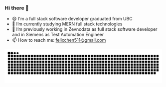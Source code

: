 ### Hi there 👋

- 😄 I'm a full stack software developer graduated from UBC
- 🌱 I’m currently studying MERN full stack technologies
- 👯 I’m previously working in Zevnodata as full stack software developer and in Siemens as Test Automation Engineer
- 📫 How to reach me: felixchen511@gmail.com




<picture>
  <source media="(prefers-color-scheme: dark)" srcset="[github-snake-dark.svg](https://raw.githubusercontent.com/RUIYUANXia/RUIYUANXia/output/github-contribution-grid-snake-dark.svg)" />
  <source media="(prefers-color-scheme: light)" srcset="[github-snake.svg](https://raw.githubusercontent.com/RUIYUANXia/RUIYUANXia/output/github-contribution-grid-snake.svg)" />
  <img alt="github-snake" src="https://raw.githubusercontent.com/RUIYUANXia/RUIYUANXia/output/github-contribution-grid-snake.svg" />
</picture>
